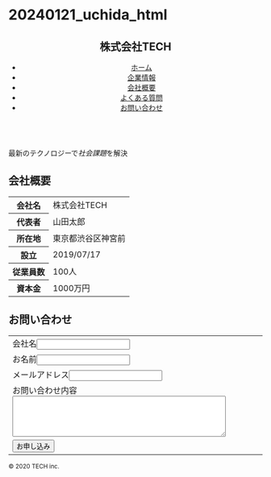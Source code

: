 # 20240121_uchida_html

<!DOCTYPE html>
<html lang="ja">
<head>
	<meta charset="UTF-8">
	<meta name="viewport" content="width=device-width, initial-scale=1.0">
	<title>株式会社TECH</title>
</head>
<body>
	<header>
		<nav>
		<h1>株式会社TECH</h1>
		<ul>
			<li><a href="#">ホーム</a></li>
			<li><a href="#">企業情報</a></li>
			<li><a href="#">会社概要</a></li>
			<li><a href="#">よくある質問</a></li>
			<li><a href="#">お問い合わせ</a></li>
		</ul>
		</nav>
	</header>
	<main>
		<img src="html-test/images/mv.png" alt="">
		<p>最新のテクノロジーで<em>社会課題</em>を解決</p>
		<h2>会社概要</h2>
		<table>
			<tr>
				<th>会社名</th>
				<td>株式会社TECH</td>
			</tr>
			<tr>
				<th>代表者</th>
				<td>山田太郎</td>
			</tr>
			<tr>
				<th>所在地</th>
				<td>東京都渋谷区神宮前</td>
			</tr>
			<tr>
				<th>設立</th>
				<td>2019/07/17</td>
			</tr>
			<tr>
				<th>従業員数</th>
				<td>100人</td>
			</tr>
			<tr>
				<th>資本金</th>
				<td>1000万円</td>
			</tr>
		</table>
	</main>
	<footer>
		<h2>お問い合わせ</h2>
		<table>
		<form action="detail.html" method="post">
			<tr>
                <td><label>会社名<input type="text" /></label></td>
			</tr>
			<tr>
			    <td><label>お名前<input type="name" /></label></td>
			</tr>
			<tr>
			    <td><label>メールアドレス<input type="email" /></label></td>
			</tr>
			<tr>
				<td>
				<label>お問い合わせ内容
				<textarea name="textarea" cols="50" rows="5"></textarea></label>
				</td>
			</tr>
			<tr>
				<td><input type="submit" value="お申し込み"/></td>
			</tr>
		</form>
		</table>
		<small>&copy; 2020 TECH inc.</small>
	</footer>
</body>
</html>
